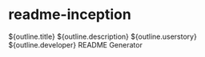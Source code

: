 # readme-inception
${outline.title}
${outline.description}
${outline.userstory}
${outline.developer}
README Generator
